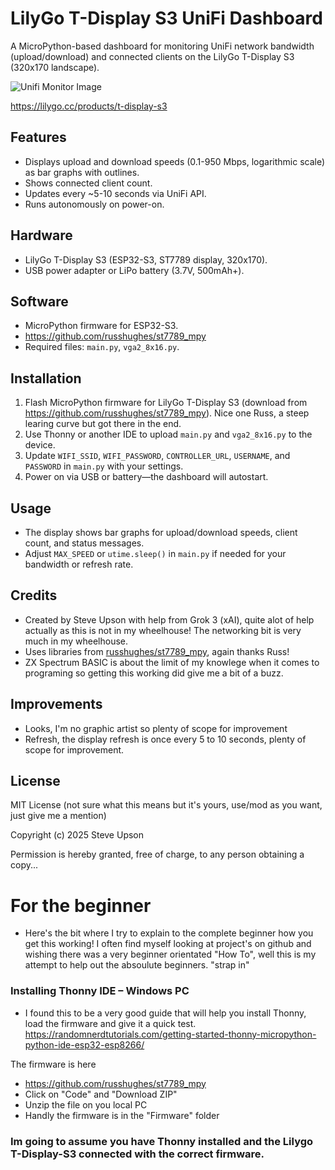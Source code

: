 # LilyGo T-Display S3 UniFi Dashboard

A MicroPython-based dashboard for monitoring UniFi network bandwidth (upload/download) and connected clients on the LilyGo T-Display S3 (320x170 landscape).

![Unifi Monitor Image](https://github.com/steve-metrax/Unifi-Monitor/blob/main/IMG_9638.JPG)

https://lilygo.cc/products/t-display-s3

## Features
- Displays upload and download speeds (0.1-950 Mbps, logarithmic scale) as bar graphs with outlines.
- Shows connected client count.
- Updates every ~5-10 seconds via UniFi API.
- Runs autonomously on power-on.

## Hardware
- LilyGo T-Display S3 (ESP32-S3, ST7789 display, 320x170).
- USB power adapter or LiPo battery (3.7V, 500mAh+).

## Software
- MicroPython firmware for ESP32-S3.
- https://github.com/russhughes/st7789_mpy
- Required files: `main.py`, `vga2_8x16.py`.

## Installation
1. Flash MicroPython firmware for LilyGo T-Display S3 (download from https://github.com/russhughes/st7789_mpy). Nice one Russ, a steep learing curve but got there in the end.
2. Use Thonny or another IDE to upload `main.py` and `vga2_8x16.py` to the device.
3. Update `WIFI_SSID`, `WIFI_PASSWORD`, `CONTROLLER_URL`, `USERNAME`, and `PASSWORD` in `main.py` with your settings.
4. Power on via USB or battery—the dashboard will autostart.

## Usage
- The display shows bar graphs for upload/download speeds, client count, and status messages.
- Adjust `MAX_SPEED` or `utime.sleep()` in `main.py` if needed for your bandwidth or refresh rate.

## Credits
- Created by Steve Upson with help from Grok 3 (xAI), quite alot of help actually as this is not in my wheelhouse! The networking bit is very much in my wheelhouse.
- Uses libraries from [russhughes/st7789_mpy](https://github.com/russhughes/st7789_mpy), again thanks Russ!
- ZX Spectrum BASIC is about the limit of my knowlege when it comes to programing so getting this working did give me a bit of a buzz.

## Improvements
- Looks, I'm no graphic artist so plenty of scope for improvement
- Refresh, the display refresh is once every 5 to 10 seconds, plenty of scope for improvement.

## License
MIT License (not sure what this means but it's yours, use/mod as you want, just give me a mention)

Copyright (c) 2025 Steve Upson

Permission is hereby granted, free of charge, to any person obtaining a copy...

# For the beginner
- Here's the bit where I try to explain to the complete beginner how you get this working! I often find myself looking at project's on github and wishing there was a very beginner orientated "How To", well this is my attempt to help out the absoulute beginners.  "strap in" 

### Installing Thonny IDE – Windows PC
- I found this to be a very good guide that will help you install Thonny, load the firmware and give it a quick test.
https://randomnerdtutorials.com/getting-started-thonny-micropython-python-ide-esp32-esp8266/

The firmware is here
- https://github.com/russhughes/st7789_mpy
- Click on "Code" and "Download ZIP"
- Unzip the file on you local PC
- Handly the firmware is in the "Firmware" folder

### Im going to assume you have Thonny installed and the Lilygo T-Display-S3 connected with the correct firmware.











